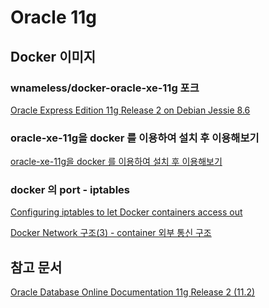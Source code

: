 # Oracle 11g

## Docker 이미지

### wnameless/docker-oracle-xe-11g 포크
[Oracle Express Edition 11g Release 2 on Debian Jessie 8.6](https://github.com/brunojdo/debian-oracle-xe-11g)

### oracle-xe-11g을 docker 를 이용하여 설치 후 이용해보기
[oracle-xe-11g을 docker 를 이용하여 설치 후 이용해보기](http://hellogohn.com/post_one252)

### docker 의 port - iptables

[Configuring iptables to let Docker containers access out](https://forums.docker.com/t/configuring-iptables-to-let-docker-containers-access-out/41176)


[Docker Network 구조(3) - container 외부 통신 구조](https://bluese05.tistory.com/53)

## 참고 문서
[Oracle Database Online Documentation 11g Release 2 (11.2)
](https://docs.oracle.com/cd/E11882_01/index.htm)

